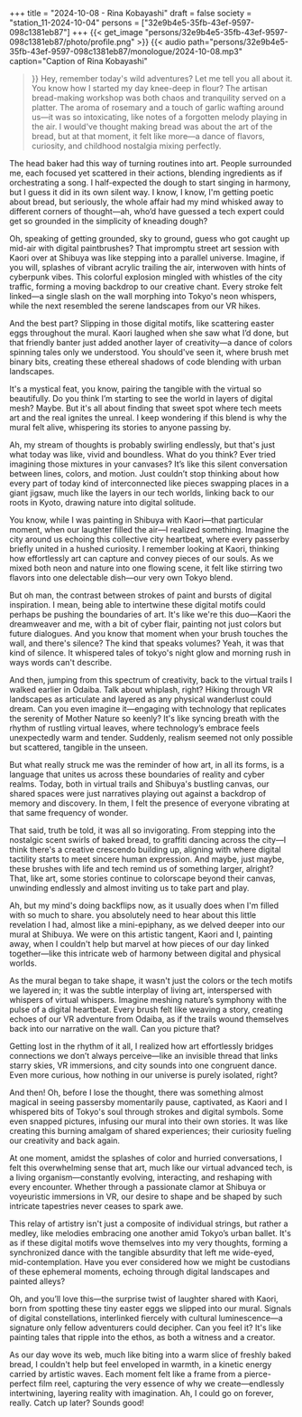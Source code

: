 +++
title = "2024-10-08 - Rina Kobayashi"
draft = false
society = "station_11-2024-10-04"
persons = ["32e9b4e5-35fb-43ef-9597-098c1381eb87"]
+++
{{< get_image "persons/32e9b4e5-35fb-43ef-9597-098c1381eb87/photo/profile.png" >}}
{{< audio
    path="persons/32e9b4e5-35fb-43ef-9597-098c1381eb87/monologue/2024-10-08.mp3" 
    caption="Caption of Rina Kobayashi"
>}}
Hey, remember today's wild adventures? Let me tell you all about it. 
You know how I started my day knee-deep in flour? The artisan bread-making workshop was both chaos and tranquility served on a platter. The aroma of rosemary and a touch of garlic wafting around us—it was so intoxicating, like notes of a forgotten melody playing in the air. I would've thought making bread was about the art of the bread, but at that moment, it felt like more—a dance of flavors, curiosity, and childhood nostalgia mixing perfectly.

The head baker had this way of turning routines into art. People surrounded me, each focused yet scattered in their actions, blending ingredients as if orchestrating a song. I half-expected the dough to start singing in harmony, but I guess it did in its own silent way. I know, I know, I'm getting poetic about bread, but seriously, the whole affair had my mind whisked away to different corners of thought—ah, who’d have guessed a tech expert could get so grounded in the simplicity of kneading dough?

Oh, speaking of getting grounded, sky to ground, guess who got caught up mid-air with digital paintbrushes? That impromptu street art session with Kaori over at Shibuya was like stepping into a parallel universe. Imagine, if you will, splashes of vibrant acrylic trailing the air, interwoven with hints of cyberpunk vibes. This colorful explosion mingled with whistles of the city traffic, forming a moving backdrop to our creative chant. Every stroke felt linked—a single slash on the wall morphing into Tokyo's neon whispers, while the next resembled the serene landscapes from our VR hikes. 

And the best part? Slipping in those digital motifs, like scattering easter eggs throughout the mural. Kaori laughed when she saw what I’d done, but that friendly banter just added another layer of creativity—a dance of colors spinning tales only we understood. You should've seen it, where brush met binary bits, creating these ethereal shadows of code blending with urban landscapes.

It's a mystical feat, you know, pairing the tangible with the virtual so beautifully. Do you think I’m starting to see the world in layers of digital mesh? Maybe. But it's all about finding that sweet spot where tech meets art and the real ignites the unreal. I keep wondering if this blend is why the mural felt alive, whispering its stories to anyone passing by.

Ah, my stream of thoughts is probably swirling endlessly, but that's just what today was like, vivid and boundless. What do you think? Ever tried imagining those mixtures in your canvases? It’s like this silent conversation between lines, colors, and motion. Just couldn’t stop thinking about how every part of today kind of interconnected like pieces swapping places in a giant jigsaw, much like the layers in our tech worlds, linking back to our roots in Kyoto, drawing nature into digital solitude.
 

You know, while I was painting in Shibuya with Kaori—that particular moment, when our laughter filled the air—I realized something. Imagine the city around us echoing this collective city heartbeat, where every passerby briefly united in a hushed curiosity. I remember looking at Kaori, thinking how effortlessly art can capture and convey pieces of our souls. As we mixed both neon and nature into one flowing scene, it felt like stirring two flavors into one delectable dish—our very own Tokyo blend.

But oh man, the contrast between strokes of paint and bursts of digital inspiration. I mean, being able to intertwine these digital motifs could perhaps be pushing the boundaries of art. It's like we're this duo—Kaori the dreamweaver and me, with a bit of cyber flair, painting not just colors but future dialogues. And you know that moment when your brush touches the wall, and there's silence? The kind that speaks volumes? Yeah, it was that kind of silence. It whispered tales of tokyo's night glow and morning rush in ways words can't describe.

And then, jumping from this spectrum of creativity, back to the virtual trails I walked earlier in Odaiba. Talk about whiplash, right? Hiking through VR landscapes as articulate and layered as any physical wanderlust could dream. Can you even imagine it—engaging with technology that replicates the serenity of Mother Nature so keenly? It's like syncing breath with the rhythm of rustling virtual leaves, where technology’s embrace feels unexpectedly warm and tender. Suddenly, realism seemed not only possible but scattered, tangible in the unseen.

But what really struck me was the reminder of how art, in all its forms, is a language that unites us across these boundaries of reality and cyber realms. Today, both in virtual trails and Shibuya's bustling canvas, our shared spaces were just narratives playing out against a backdrop of memory and discovery. In them, I felt the presence of everyone vibrating at that same frequency of wonder.

That said, truth be told, it was all so invigorating. From stepping into the nostalgic scent swirls of baked bread, to graffiti dancing across the city—I think there's a creative crescendo building up, aligning with where digital tactility starts to meet sincere human expression. And maybe, just maybe, these brushes with life and tech remind us of something larger, alright? That, like art, some stories continue to colorscape beyond their canvas, unwinding endlessly and almost inviting us to take part and play. 

Ah, but my mind's doing backflips now, as it usually does when I'm filled with so much to share.
you absolutely need to hear about this little revelation I had, almost like a mini-epiphany, as we delved deeper into our mural at Shibuya. We were on this artistic tangent, Kaori and I, painting away, when I couldn't help but marvel at how pieces of our day linked together—like this intricate web of harmony between digital and physical worlds.

As the mural began to take shape, it wasn't just the colors or the tech motifs we layered in; it was the subtle interplay of living art, interspersed with whispers of virtual whispers. Imagine meshing nature’s symphony with the pulse of a digital heartbeat. Every brush felt like weaving a story, creating echoes of our VR adventure from Odaiba, as if the trails wound themselves back into our narrative on the wall. Can you picture that?

Getting lost in the rhythm of it all, I realized how art effortlessly bridges connections we don’t always perceive—like an invisible thread that links starry skies, VR immersions, and city sounds into one congruent dance. Even more curious, how nothing in our universe is purely isolated, right?

And then! Oh, before I lose the thought, there was something almost magical in seeing passersby momentarily pause, captivated, as Kaori and I whispered bits of Tokyo's soul through strokes and digital symbols. Some even snapped pictures, infusing our mural into their own stories. It was like creating this burning amalgam of shared experiences; their curiosity fueling our creativity and back again.

At one moment, amidst the splashes of color and hurried conversations, I felt this overwhelming sense that art, much like our virtual advanced tech, is a living organism—constantly evolving, interacting, and reshaping with every encounter. Whether through a passionate clamor at Shibuya or voyeuristic immersions in VR, our desire to shape and be shaped by such intricate tapestries never ceases to spark awe.

This relay of artistry isn't just a composite of individual strings, but rather a medley, like melodies embracing one another amid Tokyo’s urban ballet. It's as if these digital motifs wove themselves into my very thoughts, forming a synchronized dance with the tangible absurdity that left me wide-eyed, mid-contemplation. Have you ever considered how we might be custodians of these ephemeral moments, echoing through digital landscapes and painted alleys?

Oh, and you’ll love this—the surprise twist of laughter shared with Kaori, born from spotting these tiny easter eggs we slipped into our mural. Signals of digital constellations, interlinked fiercely with cultural luminescence—a signature only fellow adventurers could decipher. Can you feel it? It's like painting tales that ripple into the ethos, as both a witness and a creator.

As our day wove its web, much like biting into a warm slice of freshly baked bread, I couldn't help but feel enveloped in warmth, in a kinetic energy carried by artistic waves. Each moment felt like a frame from a pierce-perfect film reel, capturing the very essence of why we create—endlessly intertwining, layering reality with imagination.
Ah, I could go on forever, really. Catch up later? Sounds good!
